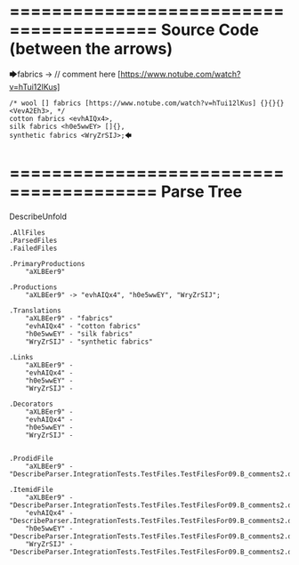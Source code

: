 ========================================
Source Code (between the arrows)
========================================

🡆fabrics <aXLBEer9> -> // comment here [https://www.notube.com/watch?v=hTui12lKus]

    /* wool [] fabrics [https://www.notube.com/watch?v=hTui12lKus] {}{}{} <VevA2Eh3>, */
    cotton fabrics <evhAIQx4>,
    silk fabrics <h0e5wwEY> []{},
    synthetic fabrics <WryZrSIJ>;🡄

========================================
Parse Tree
========================================
DescribeUnfold

    .AllFiles
    .ParsedFiles
    .FailedFiles

    .PrimaryProductions
        "aXLBEer9" 

    .Productions
        "aXLBEer9" -> "evhAIQx4", "h0e5wwEY", "WryZrSIJ";

    .Translations
        "aXLBEer9" - "fabrics"
        "evhAIQx4" - "cotton fabrics"
        "h0e5wwEY" - "silk fabrics"
        "WryZrSIJ" - "synthetic fabrics"

    .Links
        "aXLBEer9" - 
        "evhAIQx4" - 
        "h0e5wwEY" - 
        "WryZrSIJ" - 

    .Decorators
        "aXLBEer9" - 
        "evhAIQx4" - 
        "h0e5wwEY" - 
        "WryZrSIJ" - 


    .ProdidFile
        "aXLBEer9" - "DescribeParser.IntegrationTests.TestFiles.TestFilesFor09.B_comments2.ds"

    .ItemidFile
        "aXLBEer9" - "DescribeParser.IntegrationTests.TestFiles.TestFilesFor09.B_comments2.ds"
        "evhAIQx4" - "DescribeParser.IntegrationTests.TestFiles.TestFilesFor09.B_comments2.ds"
        "h0e5wwEY" - "DescribeParser.IntegrationTests.TestFiles.TestFilesFor09.B_comments2.ds"
        "WryZrSIJ" - "DescribeParser.IntegrationTests.TestFiles.TestFilesFor09.B_comments2.ds"

